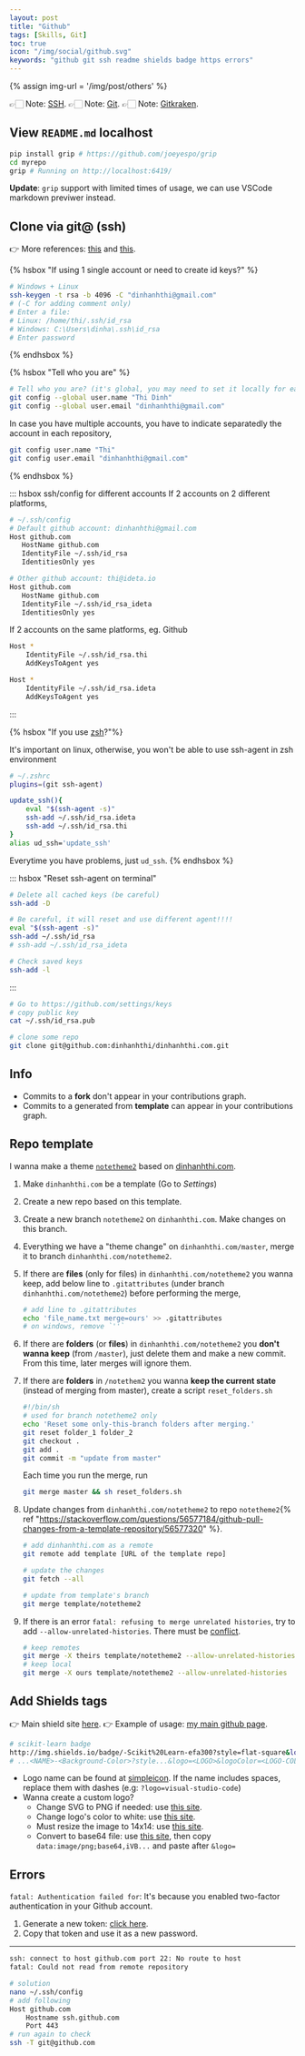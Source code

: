 ```yaml
---
layout: post
title: "Github"
tags: [Skills, Git]
toc: true
icon: "/img/social/github.svg"
keywords: "github git ssh readme shields badge https errors"
---
```


{% assign img-url = '/img/post/others' %}

👉🏻 Note: [SSH](/ssh/).
👉🏻 Note: [Git](/git/).
👉🏻 Note: [Gitkraken](/gitkraken/).

## View `README.md` localhost

``` bash
pip install grip # https://github.com/joeyespo/grip
cd myrepo
grip # Running on http://localhost:6419/
```

__Update__: `grip` support with limited times of usage, we can use VSCode markdown previwer instead.

## Clone via git@ (ssh)

👉 More references: [this](https://gist.github.com/jexchan/2351996) and [this](https://gist.github.com/oanhnn/80a89405ab9023894df7).


{% hsbox "If using 1 single account or need to create id keys?" %}
``` bash
# Windows + Linux
ssh-keygen -t rsa -b 4096 -C "dinhanhthi@gmail.com"
# (-C for adding comment only)
# Enter a file:
# Linux: /home/thi/.ssh/id_rsa
# Windows: C:\Users\dinha\.ssh\id_rsa
# Enter password
```
{% endhsbox %}

{% hsbox "Tell who you are" %}
``` bash
# Tell who you are? (it's global, you may need to set it locally for each repo)
git config --global user.name "Thi Dinh"
git config --global user.email "dinhanhthi@gmail.com"
```

In case you have multiple accounts, you have to indicate separatedly the account in each repository,

``` bash
git config user.name "Thi"
git config user.email "dinhanhthi@gmail.com"
```
{% endhsbox %}

::: hsbox ssh/config for different accounts
If 2 accounts on 2 different platforms,

``` bash
# ~/.ssh/config
# Default github account: dinhanhthi@gmail.com
Host github.com
   HostName github.com
   IdentityFile ~/.ssh/id_rsa
   IdentitiesOnly yes

# Other github account: thi@ideta.io
Host github.com
   HostName github.com
   IdentityFile ~/.ssh/id_rsa_ideta
   IdentitiesOnly yes
```

If 2 accounts on the same platforms, eg. Github

``` bash
Host *
	IdentityFile ~/.ssh/id_rsa.thi
	AddKeysToAgent yes

Host *
	IdentityFile ~/.ssh/id_rsa.ideta
	AddKeysToAgent yes
```
:::

{% hsbox "If you use [zsh](/terminal/#zsh-(linux))?"%}

It's important on linux, otherwise, you won't be able to use ssh-agent in zsh environment

``` bash
# ~/.zshrc
plugins=(git ssh-agent)

update_ssh(){
	eval "$(ssh-agent -s)"
	ssh-add ~/.ssh/id_rsa.ideta
	ssh-add ~/.ssh/id_rsa.thi
}
alias ud_ssh='update_ssh'
```

Everytime you have problems, just `ud_ssh`.
{% endhsbox %}

::: hsbox "Reset ssh-agent on terminal"
``` bash
# Delete all cached keys (be careful)
ssh-add -D

# Be careful, it will reset and use different agent!!!!
eval "$(ssh-agent -s)"
ssh-add ~/.ssh/id_rsa
# ssh-add ~/.ssh/id_rsa_ideta

# Check saved keys
ssh-add -l
```
:::


``` bash
# Go to https://github.com/settings/keys
# copy public key
cat ~/.ssh/id_rsa.pub
```

``` bash
# clone some repo
git clone git@github.com:dinhanhthi/dinhanhthi.com.git
```

## Info

- Commits to a **fork** don't appear in your contributions graph.
- Commits to a generated from **template** can appear in your contributions graph.

## Repo template

I wanna make a theme [`notetheme2`](https://github.com/dinhanhthi/notetheme2) based on [dinhanhthi.com](https://github.com/dinhanhthi/dinhanhthi.com).

1. Make `dinhanhthi.com` be a template (Go to _Settings_)
2. Create a new repo based on this template.
3. Create a new branch `notetheme2` on `dinhanhthi.com`. Make changes on this branch.
4. Everything we have a "theme change" on `dinhanhthi.com/master`, merge it to branch `dinhanhthi.com/notetheme2`.
5. If there are **files** (only for files) in `dinhanhthi.com/notetheme2` you wanna keep, add below line to `.gitattributes` (under branch `dinhanhthi.com/notetheme2`) before performing the merge,

	``` bash
	# add line to .gitattributes
	echo 'file_name.txt merge=ours' >> .gitattributes
	# on windows, remove `''`
	```
1. If there are **folders** (or **files**) in `dinhanhthi.com/notetheme2` you **don't wanna keep** (from `/master`), just delete them and make a new commit. From this time, later merges will ignore them.
2. If there are **folders** in `/notethem2` you wanna **keep the current state** (instead of merging from master), create a script `reset_folders.sh`

	``` bash
	#!/bin/sh
	# used for branch notetheme2 only
	echo 'Reset some only-this-branch folders after merging.'
	git reset folder_1 folder_2
	git checkout .
	git add .
	git commit -m "update from master"
	```
	Each time you run the merge, run

	``` bash
	git merge master && sh reset_folders.sh
	```
3. Update changes from `dinhanhthi.com/notetheme2` to repo `notetheme2`{% ref "https://stackoverflow.com/questions/56577184/github-pull-changes-from-a-template-repository/56577320" %}.

	``` bash
	# add dinhanhthi.com as a remote
	git remote add template [URL of the template repo]
	```

	``` bash
	# update the changes
	git fetch --all
	```

	``` bash
	# update from template's branch
	git merge template/notetheme2
	```
1. If there is an error `fatal: refusing to merge unrelated histories`, try to add `--allow-unrelated-histories`. There must be [conflict](#conflict).

	``` bash
	# keep remotes
	git merge -X theirs template/notetheme2 --allow-unrelated-histories
	# keep local
	git merge -X ours template/notetheme2 --allow-unrelated-histories
	```

## Add Shields tags

👉 Main shield site [here](https://shields.io/).
👉 Example of usage: [my main github page](https://github.com/dinhanhthi/dinhanhthi).

``` bash
# scikit-learn badge
http://img.shields.io/badge/-Scikit%20Learn-efa300?style=flat-square&logo=scikit-learn&logoColor=fff
# ...<NAME>-<Background-Color>?style...&logo=<LOGO>&logoColor=<LOGO-COLOR>
```

- Logo name can be found at [simpleicon](https://simpleicons.org/?q=node). If the name includes spaces, replace them with dashes (e.g: `?logo=visual-studio-code`)
- Wanna create a custom logo?
  - Change SVG to PNG if needed: use [this site](https://svgtopng.com/).
  - Change logo's color to white: use [this site](https://manytools.org/image/colorize-filter/).
  - Must resize the image to 14x14: use [this site](https://www.iloveimg.com/resize-image).
  - Convert to base64 file: use [this site](https://b64.io/), then copy `data:image/png;base64,iVB...` and paste after `&logo=`

## Errors

`fatal: Authentication failed for`: It's because you enabled two-factor authentication in your Github account.

1. Generate a new token: [click here](https://github.com/settings/tokens).
2. Copy that token and use it as a new password.

---

``` bash
ssh: connect to host github.com port 22: No route to host
fatal: Could not read from remote repository
```

``` bash
# solution
nano ~/.ssh/config
# add following
Host github.com
    Hostname ssh.github.com
    Port 443
# run again to check
ssh -T git@github.com
```